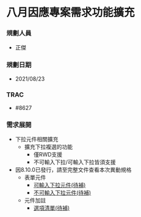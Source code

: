 # 八月因應專案需求功能擴充

### <div id="user">規劃人員</div>
* 正傑

### <div id="updatedate">規劃日期</div>
* 2021/08/23

### <div id="trac">TRAC</div>
* #8627

### <div id="requirement">需求展開</div>
* 下拉元件相關擴充
    * 擴充下拉複選的功能
        * 僅RWD支援
        * 不可輸入下拉/可輸入下拉皆須支援
* 因8.10.0已發行，請至完整文件查看本次異動規格
    * 表單元件
        * [可輸入下拉元件(待補)](../../../RTE/SYSTEM/FORM/ctrl_dropDownCombo/README.md)
        * [不可輸入下拉元件(待補)](../../../RTE/SYSTEM/FORM/ctrl_dropListCombo/README.md)
    * 元件加註
        * [選項清單(待補)](../../../RTE/IDE/FORM/OAList/README.md#btnup)
